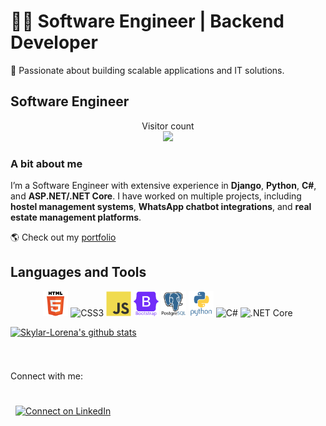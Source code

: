 # 👨‍💻 Software Engineer | Backend Developer  

🚀 Passionate about building scalable applications and IT solutions.  


## Software Engineer

<p align="center"> 
  Visitor count<br>
  <img src="https://profile-counter.glitch.me/Mashon8945/count.svg" />
</p>

### A bit about me

I’m a Software Engineer with extensive experience in **Django**, **Python**, **C#**, and **ASP.NET/.NET Core**. I have worked on multiple projects, including **hostel management systems**, **WhatsApp chatbot integrations**, and **real estate management platforms**.  


🌎 Check out my [portfolio](https://mashon8945.github.io/)


## Languages and Tools

<p align="center">
    <img alt="HTML5" width="40" height="40" src="https://raw.githubusercontent.com/devicons/devicon/master/icons/html5/html5-original-wordmark.svg">
    <img alt="CSS3" width="40" height="40" src="https://cdn4.iconfinder.com/data/icons/social-media-logos-6/512/121-css3-512.png">
    <img alt="JavaScript" width="40" height="40" src="https://raw.githubusercontent.com/devicons/devicon/master/icons/javascript/javascript-original.svg">
    <img alt="Bootstrap" width="40" height="40" src="https://raw.githubusercontent.com/devicons/devicon/master/icons/bootstrap/bootstrap-plain-wordmark.svg">
    <img alt="PostgreSQL" width="40" height="40" src="https://raw.githubusercontent.com/devicons/devicon/master/icons/postgresql/postgresql-original-wordmark.svg">
    <img alt="Python" width="40" height="40" src="https://raw.githubusercontent.com/devicons/devicon/master/icons/python/python-original-wordmark.svg">
    <img alt="C#" width="40" height="40" src="https://img.icons8.com/?size=100&id=45490&format=png&color=000000">
    <img alt=".NET Core" width="40" height="40" src="https://img.icons8.com/?size=100&id=1BC75jFEBED6&format=png&color=000000">
</p>

[![Skylar-Lorena's github stats](https://github-readme-stats.vercel.app/api?username=Mashon8945&count_private=true&show_icons=true&title_color=fff&icon_color=79ff97&text_color=9f9f9f&bg_color=151515)](https://github.com/Mashon8945)

<div style="padding: 25px 0;">

Connect with me:

  <div style="padding: 25px 0;">
    <a href="https://www.linkedin.com/in/leonard-lemashon-283843201" style="padding: 8px; width: 24px; height: 24px;">
      <img src="https://github.com/tbakerx/tbakerx/blob/main/assets/linkedin-green.png" alt="Connect on LinkedIn" width="24" height="24">
    </a>
  </div>
</div>
